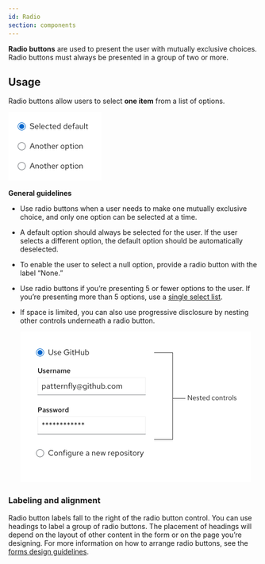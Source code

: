 ```yaml
---
id: Radio
section: components
---
```

**Radio buttons** are used to present the user with mutually exclusive choices. Radio buttons must always be presented in a group of two or more.

## Usage
Radio buttons allow users to select **one item** from a list of options.

<img src="./img/radio.png" alt="Example of radio button options" width="187"/>

**General guidelines**

*  Use radio buttons when a user needs to make one mutually exclusive choice, and only one option can be selected at a time.
* A default option should always be selected for the user. If the user selects a different option, the default option should be automatically deselected.
* To enable the user to select a null option, provide a radio button with the label “None.”
* Use radio buttons if you’re presenting 5 or fewer options to the user. If you’re presenting more than 5 options, use a [single select list](/components/select/design-guidelines#single-select). 
* If space is limited, you can also use progressive disclosure by nesting other controls underneath a radio button.

    <img src="./img/nested-controls-radio.png" alt="Example of nested control with radio buttons" width="465"/>


### Labeling and alignment

Radio button labels fall to the right of the radio button control. You can use headings to label a group of radio buttons. The placement of headings will depend on the layout of other content in the form or on the page you’re designing. For more information on how to arrange radio buttons, see the [forms design guidelines](/components/form/design-guidelines#data-input-arrangement).
